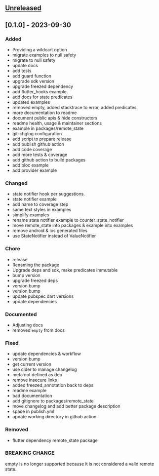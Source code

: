<a name="unreleased"></a>
## [Unreleased]


<a name="0.1.0"></a>
## [0.1.0] - 2023-09-30
### Added
- Providing a wildcart option
- migrate examples to null safety
- migrate to null safety
- update docs
- add tests
- add guard function
- upgrade sdk version
- upgrade freezed dependency
- add flutter_hooks example.
- add docs for state predicates
- updated examples
- removed empty, added stacktrace to error, added predicates
- more documentation to readme
- document public apis & hide constructors
- readme health, usage & maintainer sections
- example in packages/remote_state
- git-chglog configuration
- add script to prepare release
- add publish github action
- add code coverage
- add more tests & coverage
- add github action to build packages
- add bloc example
- add provider example

### Changed
- state notifier hook per suggestions.
- state notifier example
- add name to coverage step
- same text styles in examples
- simplify examples
- rename state notifier example to counter_state_notifier
- move remote_state into packages & example into examples
- remove android & ios generated files
- use StateNotifier instead of ValueNotifier

### Chore
- release
- Renaming the package
- Upgrade deps and sdk, make predicates immutable
- bump version
- upgrade freezed deps
- version bump
- version bump
- update pubspec dart versions
- update dependencies

### Documented
- Adjusting docs
- removed `empty` from docs

### Fixed
- update dependencies & workflow
- version bump
- get current version
- use cider to manage changelog
- meta not defined as dep
- remove insecure links
- added freezed_annotation back to deps
- readme example
- bad documentation
- add gitignore to packages/remote_state
- move changelog and add better package description
- space in publish.yml
- update working directory in github action

### Removed
- flutter dependency remote_state package

### BREAKING CHANGE

empty is no longer supported because it is not considered a valid remote state.


[Unreleased]: https://github.com/chimon2000/remote_state/compare/0.1.0...HEAD
